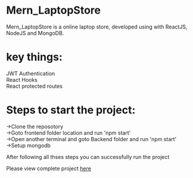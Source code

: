 # Mern_LaptopStore


Mern_LaptopStore is a online laptop store, developed using with ReactJS, NodeJS and MongoDB.

# key things:
JWT Authentication <br />
React Hooks<br />
React protected routes

# Steps to start the project:<br />
->Clone the reposotory<br />
->Goto frontend folder location and run 'npm start'<br />
->Open another terminal and goto Backend folder and run 'npm start'<br />
->Setup mongodb

After following all thses steps you can successfully run the project

Please view complete project [here](https://vimeo.com/418331249)
